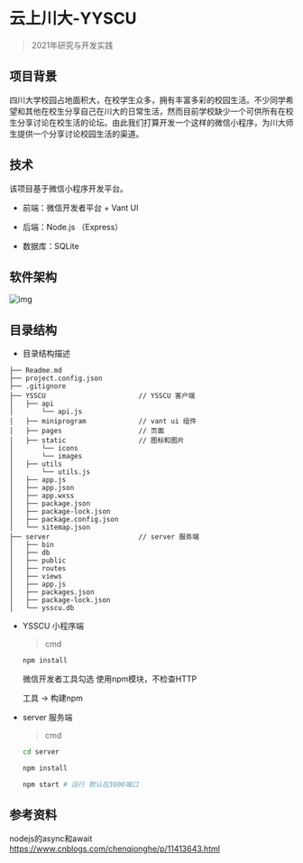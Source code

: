 # 云上川大-YYSCU

> 2021年研究与开发实践



## 项目背景

四川大学校园占地面积大，在校学生众多，拥有丰富多彩的校园生活。不少同学希望和其他在校生分享自己在川大的日常生活，然而目前学校缺少一个可供所有在校生分享讨论在校生活的论坛。由此我们打算开发一个这样的微信小程序，为川大师生提供一个分享讨论校园生活的渠道。

## 技术

该项目基于微信小程序开发平台。

- 前端：微信开发者平台 + Vant UI

- 后端：Node.js （Express）

- 数据库：SQLite

## 软件架构

![img](file:///C:/Users/HP/AppData/Local/Temp/msohtmlclip1/01/clip_image002.jpg)

## 目录结构

- 目录结构描述

```
├── Readme.md   
├── project.config.json
├── .gitignore
├── YSSCU						// YSSCU 客户端                      
│   ├── api
│       └── api.js
│   ├── miniprogram				// vant ui 组件              
│   ├── pages					// 页面  
│   ├── static					// 图标和图片  
│       └── icons
│       └── images
│   ├── utils  
│       └── utils.js
│   ├── app.js
│   ├── app.json
│   ├── app.wxss 
│   ├── package.json  
│   ├── package-lock.json
│   ├── package.config.json
│   └── sitemap.json             
├── server						// server 服务端
│   ├── bin
│   ├── db
│   ├── public
│   ├── routes
│   ├── views
│   ├── app.js
│   ├── packages.json
│   ├── package-lock.json
│   └── ysscu.db
```

* YSSCU 小程序端

  > cmd

  ```bash
  npm install
  ```

  微信开发者工具勾选 使用npm模块，不检查HTTP

  工具 -> 构建npm

* server 服务端

  > cmd

  ```bash
  cd server
  
  npm install
  
  npm start # 运行 默认在3000端口
  ```


## 参考资料

nodejs的async和await <https://www.cnblogs.com/chenqionghe/p/11413643.html>

